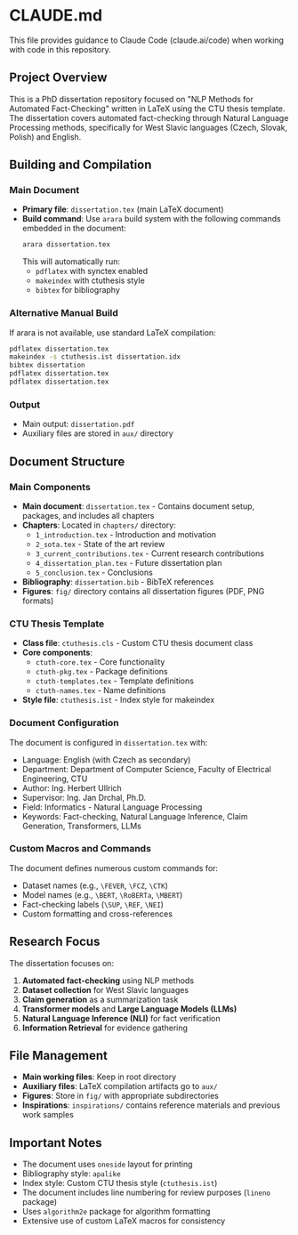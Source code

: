 # CLAUDE.md

This file provides guidance to Claude Code (claude.ai/code) when working with code in this repository.

## Project Overview

This is a PhD dissertation repository focused on "NLP Methods for Automated Fact-Checking" written in LaTeX using the CTU thesis template. The dissertation covers automated fact-checking through Natural Language Processing methods, specifically for West Slavic languages (Czech, Slovak, Polish) and English.

## Building and Compilation

### Main Document
- **Primary file**: `dissertation.tex` (main LaTeX document)
- **Build command**: Use `arara` build system with the following commands embedded in the document:
  ```bash
  arara dissertation.tex
  ```
  This will automatically run:
  - `pdflatex` with synctex enabled
  - `makeindex` with ctuthesis style
  - `bibtex` for bibliography

### Alternative Manual Build
If arara is not available, use standard LaTeX compilation:
```bash
pdflatex dissertation.tex
makeindex -s ctuthesis.ist dissertation.idx
bibtex dissertation
pdflatex dissertation.tex
pdflatex dissertation.tex
```

### Output
- Main output: `dissertation.pdf`
- Auxiliary files are stored in `aux/` directory

## Document Structure

### Main Components
- **Main document**: `dissertation.tex` - Contains document setup, packages, and includes all chapters
- **Chapters**: Located in `chapters/` directory:
  - `1_introduction.tex` - Introduction and motivation
  - `2_sota.tex` - State of the art review
  - `3_current_contributions.tex` - Current research contributions
  - `4_dissertation_plan.tex` - Future dissertation plan
  - `5_conclusion.tex` - Conclusions
- **Bibliography**: `dissertation.bib` - BibTeX references
- **Figures**: `fig/` directory contains all dissertation figures (PDF, PNG formats)

### CTU Thesis Template
- **Class file**: `ctuthesis.cls` - Custom CTU thesis document class
- **Core components**:
  - `ctuth-core.tex` - Core functionality
  - `ctuth-pkg.tex` - Package definitions
  - `ctuth-templates.tex` - Template definitions
  - `ctuth-names.tex` - Name definitions
- **Style file**: `ctuthesis.ist` - Index style for makeindex

### Document Configuration
The document is configured in `dissertation.tex` with:
- Language: English (with Czech as secondary)
- Department: Department of Computer Science, Faculty of Electrical Engineering, CTU
- Author: Ing. Herbert Ullrich
- Supervisor: Ing. Jan Drchal, Ph.D.
- Field: Informatics - Natural Language Processing
- Keywords: Fact-checking, Natural Language Inference, Claim Generation, Transformers, LLMs

### Custom Macros and Commands
The document defines numerous custom commands for:
- Dataset names (e.g., `\FEVER`, `\FCZ`, `\CTK`)
- Model names (e.g., `\BERT`, `\RoBERTa`, `\MBERT`)
- Fact-checking labels (`\SUP`, `\REF`, `\NEI`)
- Custom formatting and cross-references

## Research Focus

The dissertation focuses on:
1. **Automated fact-checking** using NLP methods
2. **Dataset collection** for West Slavic languages
3. **Claim generation** as a summarization task
4. **Transformer models** and **Large Language Models (LLMs)**
5. **Natural Language Inference (NLI)** for fact verification
6. **Information Retrieval** for evidence gathering

## File Management

- **Main working files**: Keep in root directory
- **Auxiliary files**: LaTeX compilation artifacts go to `aux/`
- **Figures**: Store in `fig/` with appropriate subdirectories
- **Inspirations**: `inspirations/` contains reference materials and previous work samples

## Important Notes

- The document uses `oneside` layout for printing
- Bibliography style: `apalike`
- Index style: Custom CTU thesis style (`ctuthesis.ist`)
- The document includes line numbering for review purposes (`lineno` package)
- Uses `algorithm2e` package for algorithm formatting
- Extensive use of custom LaTeX macros for consistency